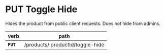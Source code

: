 # PUT Toggle Hide

Hides the product from public client requests. Does not hide from admins.

| verb      | path                             |
| --------- | -------------------------------- |
| **`PUT`** | /products/:productId/toggle-hide |
